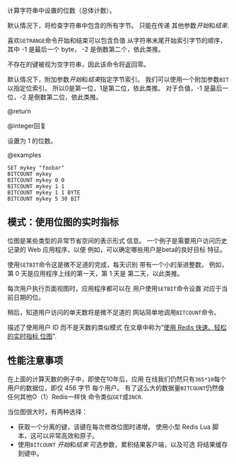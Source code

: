 计算字符串中设置的位数（总体计数）。

默认情况下，将检查字符串中包含的所有字节。
只能在传递
其他参数*开始*和*结束*.

喜欢`GETRANGE`命令开始和结束可以包含负值
从字符串末尾开始索引字节的顺序，其中 -1 是最后一个
byte， -2 是倒数第二个，依此类推。

不存在的键被视为空字符串，因此该命令将返回零。

默认情况下，附加参数*开始*和*结束*指定字节索引。
我们可以使用一个附加参数`BIT`以指定位索引。
所以0是第一位，1是第二位，依此类推。
对于负值，-1 是最后一位，-2 是倒数第二位，依此类推。

@return

@integer回复

设置为 1 的位数。

@examples

```cli
SET mykey "foobar"
BITCOUNT mykey
BITCOUNT mykey 0 0
BITCOUNT mykey 1 1
BITCOUNT mykey 1 1 BYTE
BITCOUNT mykey 5 30 BIT
```

## 模式：使用位图的实时指标

位图是某些类型的非常节省空间的表示形式
信息。
一个例子是需要用户访问历史记录的 Web 应用程序，以便
例如，可以确定哪些用户是beta的良好目标
特征。

使用`SETBIT`命令这是微不足道的完成，每天识别
带有一个小的渐进整数。
例如，第 0 天是应用程序上线的第一天，第 1 天是
第二天，以此类推。

每次用户执行页面视图时，应用程序都可以在
用户使用`SETBIT`命令设置
对应于当前日期的位。

稍后，知道用户访问的单天数将是微不足道的
网站简单地调用`BITCOUNT`命令。

描述了使用用户 ID 而不是天数的类似模式
在文章中称为”[使用 Redis 快速、轻松的实时指标
位图][hbgc212fermurb]".

[hbgc212fermurb]: http://blog.getspool.com/2011/11/29/fast-easy-realtime-metrics-using-redis-bitmaps

## 性能注意事项

在上面的计算天数的例子中，即使在10年后，应用
在线我们仍然只有`365*10`每个用户的数据位，即仅 456 字节
每个用户。
有了这么大的数据量`BITCOUNT`仍然像任何其他O（1）Redis一样快
命令类似`GET`或`INCR`.

当位图很大时，有两种选择：

*   获取一个分离的键，该键在每次修改位图时递增。
    使用小型 Redis Lua 脚本，这可以非常高效和原子。
*   使用`BITCOUNT` *开始*和*结束*
    可选参数，累积结果客户端，以及可选
    将结果缓存到键中。
